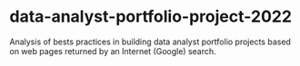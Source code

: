 # data-analyst-portfolio-project-2022
Analysis of bests practices in building data analyst portfolio projects based on web pages returned by an Internet (Google) search.

